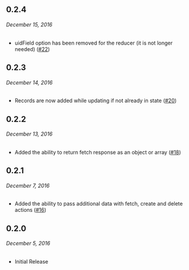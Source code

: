 ## 0.2.4
###### _December 15, 2016_

- uidField option has been removed for the reducer (it is not longer needed) ([#22](https://github.com/GetAmbassador/redux-clerk/pull/22))

## 0.2.3
###### _December 14, 2016_

- Records are now added while updating if not already in state ([#20](https://github.com/GetAmbassador/redux-clerk/pull/20))

## 0.2.2
###### _December 13, 2016_

- Added the ability to return fetch response as an object or array ([#18](https://github.com/GetAmbassador/redux-clerk/pull/18))

## 0.2.1
###### _December 7, 2016_

- Added the ability to pass additional data with fetch, create and delete actions ([#16](https://github.com/GetAmbassador/redux-clerk/pull/16))

## 0.2.0
###### _December 5, 2016_

- Initial Release
